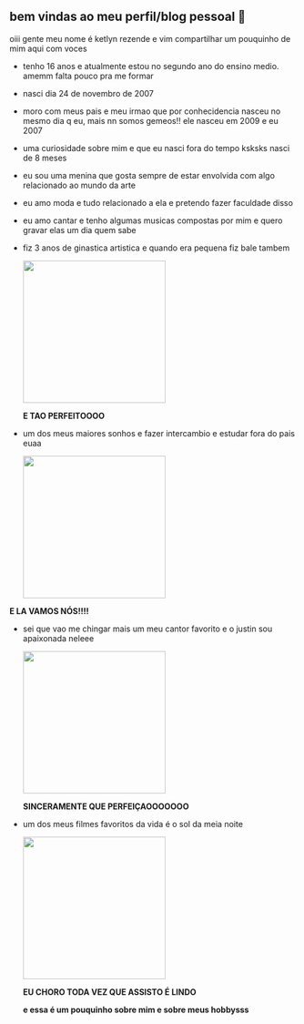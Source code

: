 ## bem vindas ao meu perfil/blog pessoal 💙


oiii gente meu nome é ketlyn rezende e vim compartilhar um pouquinho de mim aqui com voces
- tenho 16 anos e atualmente estou no segundo ano do ensino medio. amemm falta pouco pra me formar
- nasci dia 24 de novembro de 2007
-  moro com meus pais e meu irmao que por conhecidencia nasceu no mesmo dia q eu, mais nn somos gemeos!! ele nasceu em 2009 e eu 2007
-  uma curiosidade sobre mim e que eu nasci fora do tempo ksksks nasci de 8 meses 

- eu sou uma menina que gosta sempre de estar envolvida com algo relacionado ao mundo da arte
-  eu amo moda e tudo relacionado a ela e pretendo fazer faculdade disso
-  eu amo cantar e tenho algumas musicas compostas por mim e quero gravar elas um dia quem sabe
- fiz 3 anos de ginastica artistica e quando era pequena fiz bale tambem

     <img src="https://media1.tenor.com/m/blUOW0bxMfEAAAAC/ballet.gif " width="250">

  **E TAO PERFEITOOOO**










  



-  um dos meus maiores sonhos e fazer intercambio e estudar fora do pais euaa
    
   <img src="https://media.tenor.com/6W2DkW_VL1EAAAAM/nicki-minaj-instagram.gif " width="250">

  **E LA VAMOS NÓS!!!!**


  
 


-  sei que vao me chingar mais um meu cantor favorito e o justin sou apaixonada neleee
  
    <img src="https://media.tenor.com/TWQ581d3438AAAAM/cocky-justin-beiber.gif " width="250">
    
    **SINCERAMENTE QUE PERFEIÇAOOOOOOO**

- um dos meus filmes favoritos da vida é o sol da meia noite
 
    <img src="https://media.tenor.com/sNjUhgnZLlYAAAAM/miss-you-midnight-sun.gif " width="250">

    **EU CHORO TODA VEZ QUE ASSISTO É LINDO**

  **e essa é um pouquinho sobre mim e sobre meus hobbysss**

     
 
   
 

  

